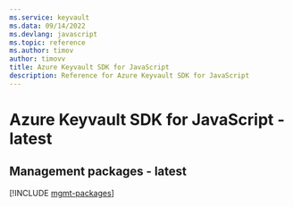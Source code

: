 ```yaml
---
ms.service: keyvault
ms.data: 09/14/2022
ms.devlang: javascript
ms.topic: reference
ms.author: timov
author: timovv
title: Azure Keyvault SDK for JavaScript
description: Reference for Azure Keyvault SDK for JavaScript
---
```

# Azure Keyvault SDK for JavaScript - latest

## Management packages - latest
[!INCLUDE [mgmt-packages](keyvault-mgmt-index.md)]